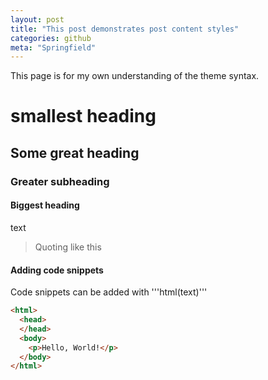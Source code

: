 ```yaml
---
layout: post
title: "This post demonstrates post content styles"
categories: github
meta: "Springfield"
---
```

This page is for my own understanding of the theme syntax.

# smallest heading
## Some great heading
### Greater subheading 
#### Biggest heading
text

> Quoting like this


#### Adding code snippets

Code snippets can be added with '''html(text)'''

``` html
<html>
  <head>
  </head>
  <body>
    <p>Hello, World!</p>
  </body>
</html>
```




